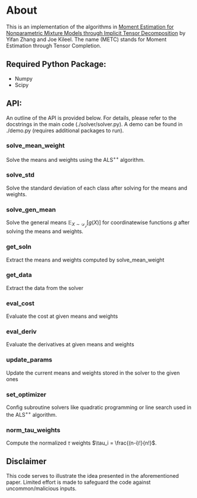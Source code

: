 # About
This is an implementation of the algorithms in <ins>Moment Estimation for Nonparametric Mixture Models through Implicit Tensor Decomposition</ins> by Yifan Zhang and Joe Kileel. The name (METC) stands for Moment Estimation through Tensor Completion.

## Required Python Package:
* Numpy
* Scipy

## API:
An outline of the API is provided below. For details, please refer to the docstrings in the main code (./solver/solver.py). A demo can be found in ./demo.py (requires additional packages to run).

### solve_mean_weight
Solve the means and weights using the $\text{ALS}^{++}$ algorithm.

### solve_std
Solve the standard deviation of each class after solving for the means and weights.

### solve_gen_mean
Solve the general means $\mathbb{E}_{X\sim\mathcal{D_j}}[g(X)]$ for coordinatewise functions $g$ after solving the means and weights.

### get_soln
Extract the means and weights computed by solve_mean_weight

### get_data
Extract the data from the solver

### eval_cost
Evaluate the cost at given means and weights

### eval_deriv
Evaluate the derivatives at given means and weights

### update_params
Update the current means and weights stored in the solver to the given ones

### set_optimizer
Config subroutine solvers like quadratic programming or line search used in the $\text{ALS}^{++}$ algorithm.

### norm_tau_weights
Compute the normalized $\tau$ weights $\tau_i = \frac{(n-i)!}{n!}$.

## Disclaimer
This code serves to illustrate the idea presented in the aforementioned paper. Limited effort is made to safeguard the code against uncommon/malicious inputs.
